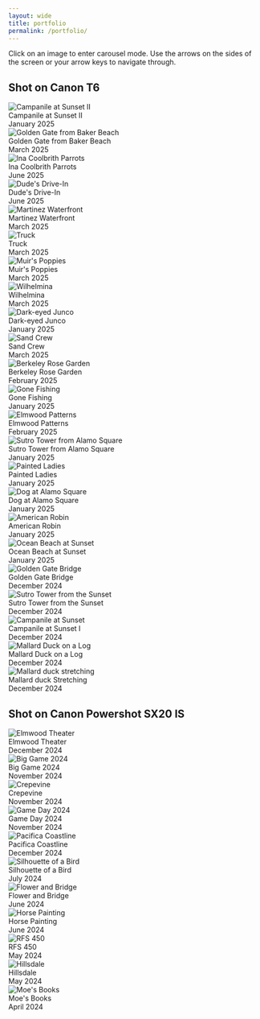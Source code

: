 ```yaml
---
layout: wide
title: portfolio
permalink: /portfolio/
---
```

Click on an image to enter carousel mode. Use the arrows on the sides of the screen or your arrow keys to navigate through.<br>
<h2>Shot on Canon T6</h2>
<div class="image-container">
  <img src="/assets/images/6-5.jpg" alt="Campanile at Sunset II" onclick="openModal(this)">
  <div class="image-description">Campanile at Sunset II</div>
  <div class="image-date">January 2025</div>
</div>
<div class="image-container">
  <img src="/assets/images/416-2.jpg" alt="Golden Gate from Baker Beach" onclick="openModal(this)">
  <div class="image-description">Golden Gate from Baker Beach</div>
  <div class="image-date">March 2025</div>
</div>
<div class="image-container">
  <img src="/assets/images/628-1.jpg" alt="Ina Coolbrith Parrots" onclick="openModal(this)">
  <div class="image-description">Ina Coolbrith Parrots</div>
  <div class="image-date">June 2025</div>
</div>
<div class="image-container">
  <img src="/assets/images/628-2.jpg" alt="Dude's Drive-In" onclick="openModal(this)">
  <div class="image-description">Dude's Drive-In</div>
  <div class="image-date">June 2025</div>
</div>
<div class="image-container">
  <img src="/assets/images/7-2.jpg" alt="Martinez Waterfront" onclick="openModal(this)">
  <div class="image-description">Martinez Waterfront</div>
  <div class="image-date">March 2025</div>
</div>
<div class="image-container">
  <img src="/assets/images/6-1.jpg" alt="Truck" onclick="openModal(this)">
  <div class="image-description">Truck</div>
  <div class="image-date">March 2025</div>
</div>
<div class="image-container">
  <img src="/assets/images/7-3.jpg" alt="Muir's Poppies" onclick="openModal(this)">
  <div class="image-description">Muir's Poppies</div>
  <div class="image-date">March 2025</div>
</div>
<div class="image-container">
  <img src="/assets/images/416-1.jpg" alt="Wilhelmina" onclick="openModal(this)">
  <div class="image-description">Wilhelmina</div>
  <div class="image-date">March 2025</div>
</div>
<div class="image-container">
  <img src="/assets/images/6-4.jpg" alt="Dark-eyed Junco" onclick="openModal(this)">
  <div class="image-description">Dark-eyed Junco</div>
  <div class="image-date">January 2025</div>
</div>
<div class="image-container">
  <img src="/assets/images/7-1.jpg" alt="Sand Crew" onclick="openModal(this)">
  <div class="image-description">Sand Crew</div>
  <div class="image-date">March 2025</div>
</div>
<div class="image-container">
  <img src="/assets/images/6-3.jpg" alt="Berkeley Rose Garden" onclick="openModal(this)">
  <div class="image-description">Berkeley Rose Garden</div>
  <div class="image-date">February 2025</div>
</div>
<div class="image-container">
  <img src="/assets/images/6-6.jpg" alt="Gone Fishing" onclick="openModal(this)">
  <div class="image-description">Gone Fishing</div>
  <div class="image-date">January 2025</div>
</div>
<div class="image-container">
  <img src="/assets/images/6-2.jpg" alt="Elmwood Patterns" onclick="openModal(this)">
  <div class="image-description">Elmwood Patterns</div>
  <div class="image-date">February 2025</div>
</div>
<div class="image-container">
  <img src="/assets/images/4-3.jpg" alt="Sutro Tower from Alamo Square" onclick="openModal(this)">
  <div class="image-description">Sutro Tower from Alamo Square</div>
  <div class="image-date">January 2025</div>
</div>
<div class="image-container">
  <img src="/assets/images/4-4.jpg" alt="Painted Ladies" onclick="openModal(this)">
  <div class="image-description">Painted Ladies</div>
  <div class="image-date">January 2025</div>
</div>
<div class="image-container">
  <img src="/assets/images/4-2.jpg" alt="Dog at Alamo Square" onclick="openModal(this)">
  <div class="image-description">Dog at Alamo Square</div>
  <div class="image-date">January 2025</div>
</div>
<div class="image-container">
  <img src="/assets/images/5-1.jpg" alt="American Robin" onclick="openModal(this)">
  <div class="image-description">American Robin</div>
  <div class="image-date">January 2025</div>
</div>
<div class="image-container">
  <img src="/assets/images/4-1.jpg" alt="Ocean Beach at Sunset" onclick="openModal(this)">
  <div class="image-description">Ocean Beach at Sunset</div>
  <div class="image-date">January 2025</div>
</div>
<div class="image-container">
  <img src="/assets/images/IMG_1175.jpg" alt="Golden Gate Bridge" onclick="openModal(this)">
  <div class="image-description">Golden Gate Bridge</div>
  <div class="image-date">December 2024</div>
</div>
<div class="image-container">
  <img src="/assets/images/IMG_1044.jpg" alt="Sutro Tower from the Sunset" onclick="openModal(this)">
  <div class="image-description">Sutro Tower from the Sunset</div>
  <div class="image-date">December 2024</div>
</div>
<div class="image-container">
  <img src="/assets/images/3.jpg" alt="Campanile at Sunset" onclick="openModal(this)">
  <div class="image-description">Campanile at Sunset I</div>
  <div class="image-date">December 2024</div>
</div>
<div class="image-container">
  <img src="/assets/images/IMG_1120.jpg" alt="Mallard Duck on a Log" onclick="openModal(this)">
  <div class="image-description">Mallard Duck on a Log</div>
  <div class="image-date">December 2024</div>
</div>
<div class="image-container">
  <img src="/assets/images/IMG_1060.jpg" alt="Mallard duck stretching" onclick="openModal(this)">
  <div class="image-description">Mallard duck Stretching</div>
  <div class="image-date">December 2024</div>
</div>

<h2>Shot on Canon Powershot SX20 IS</h2>
<div class="image-container">
  <img src="/assets/images/2-01.jpg" alt="Elmwood Theater" onclick="openModal(this)">
  <div class="image-description">Elmwood Theater</div>
  <div class="image-date">December 2024</div>
</div>
<div class="image-container">
  <img src="/assets/images/2-03.jpg" alt="Big Game 2024" onclick="openModal(this)">
  <div class="image-description">Big Game 2024</div>
  <div class="image-date">November 2024</div>
</div>
<div class="image-container">
  <img src="/assets/images/2-04.jpg" alt="Crepevine" onclick="openModal(this)">
  <div class="image-description">Crepevine</div>
  <div class="image-date">November 2024</div>
</div>
<div class="image-container">
  <img src="/assets/images/2-05.jpg" alt="Game Day 2024" onclick="openModal(this)">
  <div class="image-description">Game Day 2024</div>
  <div class="image-date">November 2024</div>
</div>
<div class="image-container">
  <img src="/assets/images/2-02.jpg" alt="Pacifica Coastline" onclick="openModal(this)">
  <div class="image-description">Pacifica Coastline</div>
  <div class="image-date">December 2024</div>
</div>
<div class="image-container">
  <img src="/assets/images/2-06.jpg" alt="Silhouette of a Bird" onclick="openModal(this)">
  <div class="image-description">Silhouette of a Bird</div>
  <div class="image-date">July 2024</div>
</div>
<div class="image-container">
  <img src="/assets/images/2-07.jpg" alt="Flower and Bridge" onclick="openModal(this)">
  <div class="image-description">Flower and Bridge</div>
  <div class="image-date">June 2024</div>
</div>
<div class="image-container">
  <img src="/assets/images/2-08.jpg" alt="Horse Painting" onclick="openModal(this)">
  <div class="image-description">Horse Painting</div>
  <div class="image-date">June 2024</div>
</div>
<div class="image-container">
  <img src="/assets/images/2-09.jpg" alt="RFS 450" onclick="openModal(this)">
  <div class="image-description">RFS 450</div>
  <div class="image-date">May 2024</div>
</div>
<div class="image-container">
  <img src="/assets/images/2-10.jpg" alt="Hillsdale" onclick="openModal(this)">
  <div class="image-description">Hillsdale</div>
  <div class="image-date">May 2024</div>
</div>
<div class="image-container">
  <img src="/assets/images/2-11.jpg" alt="Moe's Books" onclick="openModal(this)">
  <div class="image-description">Moe's Books</div>
  <div class="image-date">April 2024</div>
</div>

